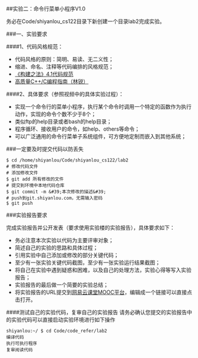##实验二：命令行菜单小程序V1.0

务必在Code/shiyanlou_cs122目录下新创建一个目录lab2完成实验。

###一、实验要求

####1、代码风格规范：
-  代码风格的原则：简明、易读、无二义性；
- 缩进、命名、注释等代码编排的风格规范；
- [《构建之法》4.1代码规范](http://www.cnblogs.com/xinz/archive/2011/11/20/2255971.html)
- [高质量C++/C编程指南（林锐）](http://teamtrac.ustcsz.edu.cn/raw-attachment/wiki/ASE2013/%E9%AB%98%E8%B4%A8%E9%87%8FC%2B%2B%20C%E7%BC%96%E7%A8%8B%E6%8C%87%E5%8D%97.pdf)

####2、具体要求（参照视频中的具体实验过程）：
- 实现一个命令行的菜单小程序，执行某个命令时调用一个特定的函数作为执行动作，实现的命令个数不少于8个；
- 类似ftp的help目录或者bash的help目录；
- 程序循环、接收用户的命令，如help、others等命令；
- 可以广泛通用的命令行菜单子系统组件，可方便地定制而嵌入到其他系统；

###一定要及时提交代码以防丢失

```
$ cd /home/shiyanlou/Code/shiyanlou_cs122/lab2
# 修改代码文件
# 添加修改文件
$ git add 所有修改的文件
# 提交到环境中本地代码仓库
$ git commit -m &#39;本次修改的描述&#39;
# push到git.shiyanlou.com，无需输入密码
$ git push
```


###实验报告要求

完成实验报告并公开发表（要求使用实验楼的实验报告），具体要求如下：

- 务必注意本次实验以代码为主要评审对象；
- 简述自己的实验的思路和具体过程；
- 引用实验中自己添加或修改的部分关键代码；
- 至少有一张实验关键代码截图，至少有一张实验运行结果截图；
- 将自己在实验中遇到疑惑和困难，以及自己的处理方法，实验心得等写入实验报告；
- 实验报告的最后做一个简要的实验总结；
- 将实验报告的URL提交到[网易云课堂MOOC平台](http://mooc.study.163.com/course/USTC-1000002006)，编辑成一个链接可以直接点击打开。


####测试自己的实验代码，复审自己的实验报告
请务必确认您提交的实验报告中的实验代码可以直接启动实验环境进行如下操作
```
shiyanlou:~/ $ cd Code/code_refer/lab2 
编译代码
执行可执行程序
复审阅读代码
```